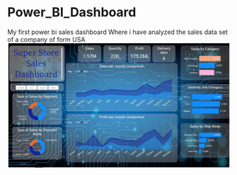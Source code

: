 # Power_BI_Dashboard
My first power bi sales dashboard
Where i have analyzed the sales data set of a company of form USA
![Alternative text for the image](https://github.com/Adarshkeshari-18/Power_BI_Dashboard/blob/main/Screenshot%202025-08-06%20141942.png)
